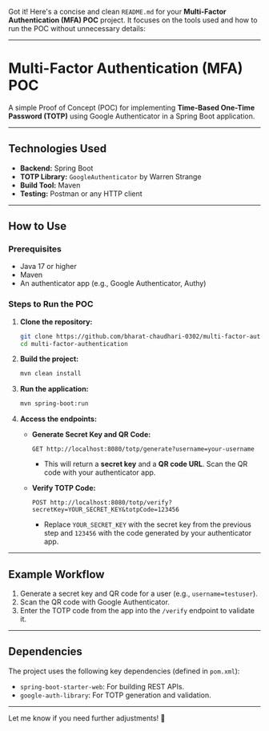Got it! Here's a concise and clean `README.md` for your **Multi-Factor Authentication (MFA) POC** project. It focuses on the tools used and how to run the POC without unnecessary details:

---

# Multi-Factor Authentication (MFA) POC

A simple Proof of Concept (POC) for implementing **Time-Based One-Time Password (TOTP)** using Google Authenticator in a Spring Boot application.

---

## Technologies Used

- **Backend:** Spring Boot
- **TOTP Library:** `GoogleAuthenticator` by Warren Strange
- **Build Tool:** Maven
- **Testing:** Postman or any HTTP client

---

## How to Use

### Prerequisites
- Java 17 or higher
- Maven
- An authenticator app (e.g., Google Authenticator, Authy)

### Steps to Run the POC

1. **Clone the repository:**
   ```bash
   git clone https://github.com/bharat-chaudhari-0302/multi-factor-authentication.git
   cd multi-factor-authentication
   ```

2. **Build the project:**
   ```bash
   mvn clean install
   ```

3. **Run the application:**
   ```bash
   mvn spring-boot:run
   ```

4. **Access the endpoints:**

   - **Generate Secret Key and QR Code:**
     ```
     GET http://localhost:8080/totp/generate?username=your-username
     ```
     - This will return a **secret key** and a **QR code URL**. Scan the QR code with your authenticator app.

   - **Verify TOTP Code:**
     ```
     POST http://localhost:8080/totp/verify?secretKey=YOUR_SECRET_KEY&totpCode=123456
     ```
     - Replace `YOUR_SECRET_KEY` with the secret key from the previous step and `123456` with the code generated by your authenticator app.

---

## Example Workflow

1. Generate a secret key and QR code for a user (e.g., `username=testuser`).
2. Scan the QR code with Google Authenticator.
3. Enter the TOTP code from the app into the `/verify` endpoint to validate it.

---

## Dependencies

The project uses the following key dependencies (defined in `pom.xml`):

- `spring-boot-starter-web`: For building REST APIs.
- `google-auth-library`: For TOTP generation and validation.


---

Let me know if you need further adjustments! 🚀
